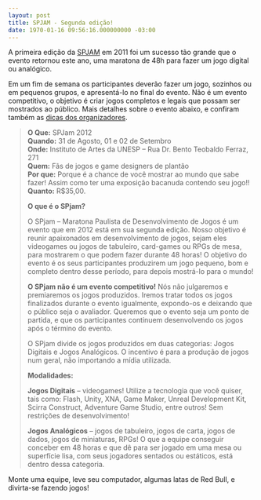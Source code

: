 ```yaml
---
layout: post
title: SPJAM - Segunda edição!
date: 1970-01-16 09:56:16.000000000 -03:00
---
```


A primeira edição da [SPJAM](http://www.spjam.com.br "SPJAM") em 2011 foi um sucesso tão grande que o evento retornou este ano, uma maratona de 48h para fazer um jogo digital ou analógico.

Em um fim de semana os participantes deverão fazer um jogo, sozinhos ou em pequenos grupos, e apresentá-lo no final do evento. Não é um evento competitivo, o objetivo é criar jogos completos e legais que possam ser mostrados ao público. Mais detalhes sobre o evento abaixo, e confiram também as [dicas dos organizadores](http://www.spjam.com.br/dicas "SPJAM").

> **O Que:** SPJam 2012  
> **Quando:** 31 de Agosto, 01 e 02 de Setembro  
> **Onde:** Instituto de Artes da UNESP – Rua Dr. Bento Teobaldo Ferraz, 271  
> **Quem:** Fãs de jogos e game designers de plantão  
> **Por que:** Porque é a chance de você mostrar ao mundo que sabe fazer! Assim como ter uma exposição bacanuda contendo seu jogo!!  
> **Quanto:** R$35,00.
> 
> **O que é o SPjam?**
> 
> O SPjam – Maratona Paulista de Desenvolvimento de Jogos é um evento que em 2012 está em sua segunda edição. Nosso objetivo é reunir apaixonados em desenvolvimento de jogos, sejam eles videogames ou jogos de tabuleiro, card-games ou RPGs de mesa, para mostrarem o que podem fazer durante 48 horas! O objetivo do evento é os seus participantes produzirem um jogo pequeno, bom e completo dentro desse período, para depois mostrá-lo para o mundo!
> 
> **O SPjam não é um evento competitivo!** Nós não julgaremos e premiaremos os jogos produzidos. Iremos tratar todos os jogos finalizados durante o evento igualmente, expondo-os e deixando que o público seja o avaliador. Queremos que o evento seja um ponto de partida, e que os participantes continuem desenvolvendo os jogos após o término do evento.
> 
> O SPjam divide os jogos produzidos em duas categorias: Jogos Digitais e Jogos Analógicos. O incentivo é para a produção de jogos num geral, não importando a mídia utilizada.
> 
> **Modalidades:**
> 
> **Jogos Digitais** – videogames! Utilize a tecnologia que você quiser, tais como: Flash, Unity, XNA, Game Maker, Unreal Development Kit, Scirra Construct, Adventure Game Studio, entre outros! Sem restrições de desenvolvimento!
> 
> **Jogos Analógicos** – jogos de tabuleiro, jogos de carta, jogos de dados, jogos de miniaturas, RPGs! O que a equipe conseguir conceber em 48 horas e que dê para ser jogado em uma mesa ou superfície lisa, com seus jogadores sentados ou estáticos, está dentro dessa categoria.

Monte uma equipe, leve seu computador, algumas latas de Red Bull, e divirta-se fazendo jogos!


